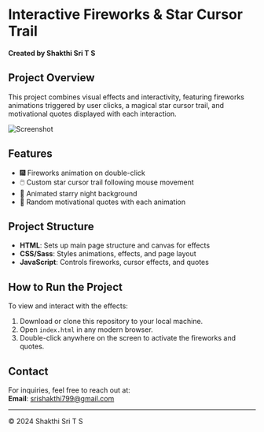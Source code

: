 # Interactive Fireworks & Star Cursor Trail

**Created by Shakthi Sri T S**

## Project Overview
This project combines visual effects and interactivity, featuring fireworks animations triggered by user clicks, a magical star cursor trail, and motivational quotes displayed with each interaction.

![Screenshot](https://i.ibb.co/1vTCnNT/Screenshot-2024-11-13-212738.png)

## Features
- 🎆 Fireworks animation on double-click
- 🖱️ Custom star cursor trail following mouse movement
- 🌙 Animated starry night background
- 💬 Random motivational quotes with each animation

## Project Structure
- **HTML**: Sets up main page structure and canvas for effects
- **CSS/Sass**: Styles animations, effects, and page layout
- **JavaScript**: Controls fireworks, cursor effects, and quotes

## How to Run the Project
To view and interact with the effects:
1. Download or clone this repository to your local machine.
2. Open `index.html` in any modern browser.
3. Double-click anywhere on the screen to activate the fireworks and quotes.

## Contact
For inquiries, feel free to reach out at:  
**Email**: [srishakthi799@gmail.com](mailto:srishakthi799@gmail.com)

---

© 2024 Shakthi Sri T S
